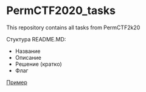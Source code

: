 # PermCTF2020_tasks

 This repository contains all tasks from PermCTF2k20 

Стуктура README.MD:

* Название
* Описание 
* Решение (кратко)
* Флаг

[Пример](https://github.com/PermCTF/PermCTF2019_tasks/tree/master/forensics/transfer_protocol) 
